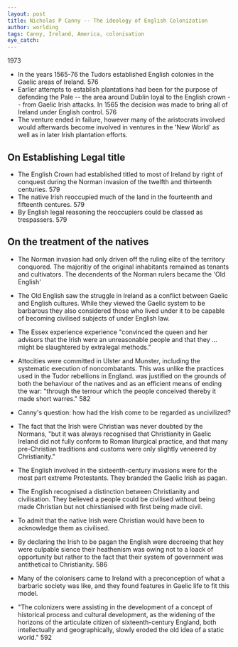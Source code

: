 ```yaml
---
layout: post
title: Nicholas P Canny -- The ideology of English Colonization
author: worlding
tags: Canny, Ireland, America, colonisation
eye_catch:
---
```

1973

* In the years 1565-76 the Tudors established English colonies in the Gaelic areas of Ireland. 576
* Earlier attempts to establish plantations had been for the purpose of defending the Pale -- the area around Dublin loyal to the English crown -- from Gaelic Irish attacks. In 1565 the decision was made to bring all of Ireland under English control. 576
* The venture ended in failure, however many of the aristocrats involved would afterwards become involved in ventures in the 'New World' as well as in later Irish plantation efforts.

## On Establishing Legal title
* The English Crown had established titled to most of Ireland by right of conquest during the Norman invasion of the twelfth and thirteenth centuries. 579
* The native Irish reoccupied much of the land in the fourteenth and fifteenth centures. 579
* By English legal reasoning the reoccupiers could be classed as trespassers. 579

## On the treatment of the natives
* The Norman invasion had only driven off the ruling elite of the territory conquored. The majoritiy of the original inhabitants remained as tenants and cultivators. The decendents of the Norman rulers became the 'Old English'
* The Old English saw the struggle in Ireland as a conflict between Gaelic and English cultures. While they viewed the Gaelic system to be barbarous they also considered those who lived under it to be capable of becoming civilised subjects of under English law.
* The Essex experience experience "convinced the queen and her advisors that the Irish were an unreasonable people and that they ... might be slaughtered by extralegal methods."
* Attocities were committed in Ulster and Munster, including the systematic execution of noncombatants. This was unlike the practices used in the Tudor rebellions in England. was justified on the grounds of both the behaviour of the natives and as an efficient means of ending the war: "through the terrour which the people conceived thereby it made short warres." 582
* Canny's question: how had the Irish come to be regarded as uncivilized?

* The fact that the Irish were Christian was never doubted by the Normans, "but it was always recognised that Christianity in Gaelic Ireland did not fully conform to Roman liturgical practice, and that many pre-Christian traditions and customs were only slightly veneered by Christianity."
* The English involved in the sixteenth-century invasions were for the most part extreme Protestants. They branded the Gaelic Irish as pagan.

* The English recognised a distinction between Christianity and civilisation. They believed a people could be civilised without being made Christian but not chirstianised with first being made civil.
* To admit that the native Irish were Christian would have been to acknowledge them as civilised.
* By declaring the Irish to be pagan the English were decreeing that hey were culpable sience their heathenism was owing not to a loack of opportunity but rather to the fact that their system of government was antithetical to Christianity. 586

* Many of the colonisers came to Ireland with a preconception of what a barbaric society was like, and they found features in Gaelic life to fit this model.

* "The colonizers were assisting in the development of a concept of historical process and cultural development, as the widening of the horizons of the articulate citizen of sixteenth-century England, both intellectually and geographically, slowly eroded the old idea of a static world." 592
